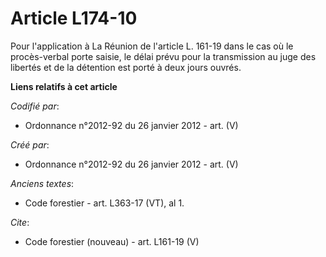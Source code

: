 # Article L174-10

Pour l'application à La Réunion de l'article L. 161-19 dans le cas où le procès-verbal porte saisie, le délai prévu pour la
transmission au juge des libertés et de la détention est porté à deux jours ouvrés.

**Liens relatifs à cet article**

_Codifié par_:

  - Ordonnance n°2012-92 du 26 janvier 2012 - art. (V)

_Créé par_:

  - Ordonnance n°2012-92 du 26 janvier 2012 - art. (V)

_Anciens textes_:

  - Code forestier - art. L363-17 (VT), al 1.

_Cite_:

  - Code forestier (nouveau) - art. L161-19 (V)
